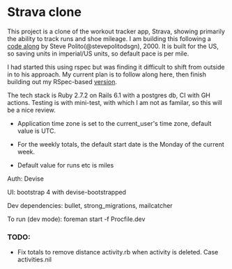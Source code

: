 # Strava clone

This project is a clone of the workout tracker app, Strava, showing primarily the ability to track runs and shoe mileage. I am building this following a [code along](https://www.railscodealong.com) by Steve Polito(@stevepolitodsgn), 2000. It is built for the US, so saving units in imperial/US units, so default pace is per mile.

I had started this using rspec but was finding it difficult to shift from outside in to his approach. My current plan is to follow along here, then finish building out my RSpec-based [version](../../../rails-stridecatcher).

The tech stack is Ruby 2.7.2 on Rails 6.1 with a postgres db, CI with GH actions. Testing is with mini-test, with which I am not as familar, so this will be a nice review.

   
- Application time zone is set to the current_user's time zone, default value is UTC.

- For the weekly totals, the default start date is the Monday of the current week.

- Default value for runs etc is miles

Auth: Devise

UI: bootstrap 4 with devise-bootstrapped

Dev dependencies: bullet, strong_migrations, mailcatcher

To run (dev mode): foreman start -f Procfile.dev

### TODO:
- Fix totals to remove distance activity.rb when activity is deleted. Case activities.nil



